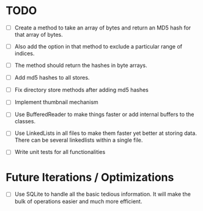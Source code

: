 # TODO

-[ ] Create a method to take an array of bytes and return an MD5 hash for that array of bytes.
-[ ] Also add the option in that method to exclude a particular range of indices.
-[ ] The method should return the hashes in byte arrays.
-[ ] Add md5 hashes to all stores. 
-[ ] Fix directory store methods after adding md5 hashes
-[ ] Implement thumbnail mechanism
-[ ] Use BufferedReader to make things faster or add internal buffers to the classes.
-[ ] Use LinkedLists in all files to make them faster yet better at storing data. There can be several linkedlists within a single file.
-[ ] Write unit tests for all functionalities 


# Future Iterations / Optimizations
- [ ] Use SQLite to handle all the basic tedious information. It will make the bulk of operations easier and much more efficient.
